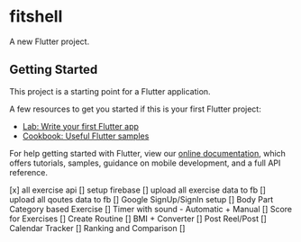 # fitshell

A new Flutter project.
## Getting Started

This project is a starting point for a Flutter application.

A few resources to get you started if this is your first Flutter project:

- [Lab: Write your first Flutter app](https://flutter.dev/docs/get-started/codelab)
- [Cookbook: Useful Flutter samples](https://flutter.dev/docs/cookbook)

For help getting started with Flutter, view our
[online documentation](https://flutter.dev/docs), which offers tutorials,
samples, guidance on mobile development, and a full API reference.

[x] all exercise api
[] setup firebase
[] upload all exercise data to fb
[] upload all qoutes data to fb
[] Google SignUp/SignIn setup
[] Body Part Category based Exercise
[] Timer with sound - Automatic + Manual
[] Score for Exercises
[] Create Routine
[] BMI + Converter
[] Post Reel/Post
[] Calendar Tracker
[] Ranking and Comparison
[] 